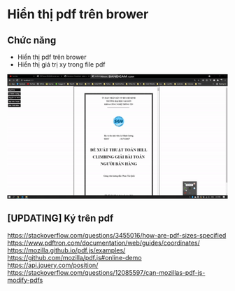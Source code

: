 # Hiển thị pdf trên brower

## Chức năng

- Hiển thị pdf trên brower
- Hiển thị giá trị xy trong file pdf

![alt](./ezgif.com-gif-maker.gif)

## [UPDATING] Ký trên pdf

https://stackoverflow.com/questions/3455016/how-are-pdf-sizes-specified
https://www.pdftron.com/documentation/web/guides/coordinates/
https://mozilla.github.io/pdf.js/examples/
https://github.com/mozilla/pdf.js#online-demo
https://api.jquery.com/position/
https://stackoverflow.com/questions/12085597/can-mozillas-pdf-js-modify-pdfs
